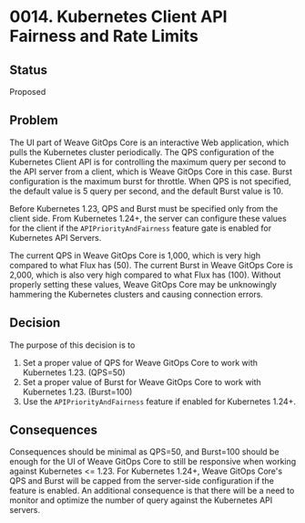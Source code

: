 # 0014. Kubernetes Client API Fairness and Rate Limits

## Status

Proposed

## Problem

The UI part of Weave GitOps Core is an interactive Web application, which pulls the Kubernetes cluster periodically.
The QPS configuration of the Kubernetes Client API is for controlling the maximum query per second to the API server from a client, which is Weave GitOps Core in this case.
Burst configuration is the maximum burst for throttle. When QPS is not specified, the default value is 5 query per second, and the default Burst value is 10.

Before Kubernetes 1.23, QPS and Burst must be specified only from the client side.
From Kubernetes 1.24+, the server can configure these values for the client if the `APIPriorityAndFairness` feature gate is enabled for Kubernetes API Servers.

The current QPS in Weave GitOps Core is 1,000, which is very high compared to what Flux has (50).
The current Burst in Weave GitOps Core is 2,000, which is also very high compared to what Flux has (100).
Without properly setting these values, Weave GitOps Core may be unknowingly hammering the Kubernetes clusters and causing connection errors.

## Decision

The purpose of this decision is to
  1. Set a proper value of QPS for Weave GitOps Core to work with Kubernetes 1.23. (QPS=50)
  2. Set a proper value of Burst for Weave GitOps Core to work with Kubernetes 1.23. (Burst=100)
  3. Use the `APIPriorityAndFairness` feature if enabled for Kubernetes 1.24+.

## Consequences

Consequences should be minimal as QPS=50, and Burst=100 should be enough for the UI of Weave GitOps Core to still be responsive when working against Kubernetes <= 1.23.
For Kubernetes 1.24+, Weave GitOps Core's QPS and Burst will be capped from the server-side configuration if the feature is enabled.
An additional consequence is that there will be a need to monitor and optimize the number of query against the Kubernetes API servers.

